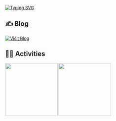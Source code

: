 [![Typing SVG](https://readme-typing-svg.demolab.com?font=Fira+Code&size=30&pause=1000&width=435&lines=%E2%9C%8B+Hi!+There!+I'm+R1N-K0%F0%9F%91%80)](https://git.io/typing-svg)

## ✍️ Blog
[![Visit Blog](https://img.shields.io/badge/str1ng%20blog-Visit-blue?style=for-the-badge&logo=vercel)](https://str1ng-blog.vercel.app/)
<br />

<!-- 4. GitHub usernameを変更, 2箇所 -->
<!-- ライトモート：theme=light, ダークモート：theme=vue-dark  -->
## 🏃‍♀️ Activities
<a href="https://github.com/R1N-K0">
  <img align="left" height="170px" src="https://github-readme-stats.vercel.app/api?username=R1N-K0&count_private=true&show_icons=true&theme=dracula" />
</a><a href="https://github.com/R1N-K0">
  <img align="left" height="170px" src="https://github-readme-stats.vercel.app/api/top-langs/?username=R1N-K0&layout=compact&theme=dracula" />
</a>



